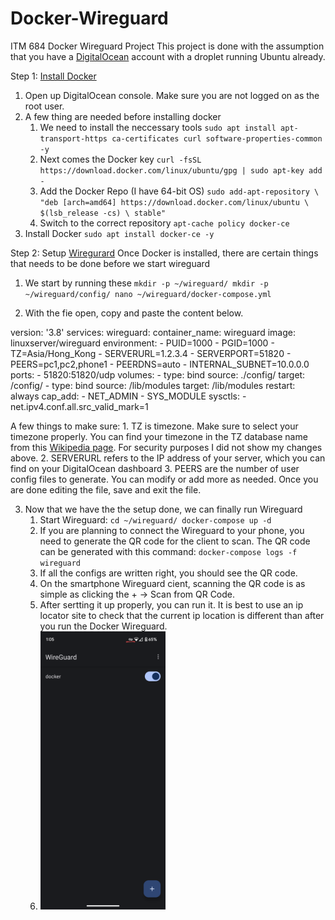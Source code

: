 # Docker-Wireguard
ITM 684 Docker Wireguard Project
This project is done with the assumption that you have a [DigitalOcean](https://www.digitalocean.com/) account with a droplet running Ubuntu already.

Step 1: [Install Docker](https://thematrix.dev/install-docker-and-docker-compose-on-ubuntu-20-04/) 
1. Open up DigitalOcean console. Make sure you are not logged on as the root user.
2. A few thing are needed before installing docker
	1. We need to install the neccessary tools
	`sudo apt install apt-transport-https ca-certificates curl software-properties-common -y`
	 1. Next comes the Docker key
		 `curl -fsSL https://download.docker.com/linux/ubuntu/gpg | sudo apt-key add -`
	 1.  Add the Docker Repo (I have 64-bit OS)
			`sudo add-apt-repository \
			"deb [arch=amd64] https://download.docker.com/linux/ubuntu \
			$(lsb_release -cs) \
			stable" ` 
	 2. Switch to the correct repository
			`apt-cache policy docker-ce`
3. Install Docker
		`sudo apt install docker-ce -y`

Step 2: Setup [Wiregurard](https://thematrix.dev/setup-wireguard-vpn-server-with-docker/)
Once Docker is installed, there are certain things that needs to be done before we start wireguard
1. We start by running these
`mkdir -p ~/wireguard/
mkdir -p ~/wireguard/config/
nano ~/wireguard/docker-compose.yml`

2. With the fie open, copy and paste the content below.

version: '3.8'
services:
  	wireguard:
    	container_name: wireguard
    	image: linuxserver/wireguard
    	environment:
     	 - PUID=1000
       - PGID=1000
     	 - TZ=Asia/Hong_Kong
    	 - SERVERURL=1.2.3.4
    	 - SERVERPORT=51820
    	 - PEERS=pc1,pc2,phone1
  	 - PEERDNS=auto
   	 - INTERNAL_SUBNET=10.0.0.0
    ports:
      - 51820:51820/udp
    volumes:
      - type: bind
        source: ./config/
        target: /config/
      - type: bind
        source: /lib/modules
        target: /lib/modules
    restart: always
    cap_add:
      - NET_ADMIN
      - SYS_MODULE
    sysctls:
      - net.ipv4.conf.all.src_valid_mark=1

A few things to make sure:
	1. TZ is timezone. Make sure to select your timezone properly. You can find your timezone in the TZ database name from this [Wikipedia page](https://en.wikipedia.org/wiki/List_of_tz_database_time_zones). For security purposes I did not show my changes above.
	2. SERVERURL refers to the IP address of your server, which you can find on your DigitalOcean dashboard
	3. PEERS are the number of user config files to generate. You can modify or add more as needed.
Once you are done editing the file, save and exit the file.

3. Now that we have the the setup done, we can finally run Wireguard
	1. Start Wireguard:
		`cd ~/wireguard/
		 docker-compose up -d`
	2. If you are planning to connect the Wireguard to your phone, you need to generate the QR code for the client to scan. The QR code can be generated with this command:
	`docker-compose logs -f wireguard`
	3. If all the configs are written right, you should see the QR code.
	4. On the smartphone Wireguard cient, scanning the QR code is as simple as clicking the + -> Scan from QR Code.
	5. After sertting it up properly, you can run it. It is best to use an ip locator site to check that the current ip location is different than after you run the Docker Wireguard.
	6.  <img src ="Screenshot_wireguard.png" width = "200"/>

